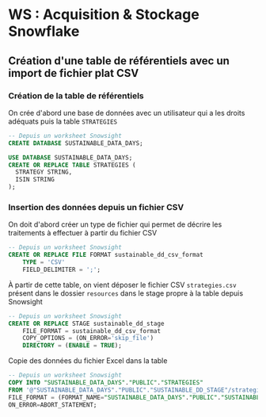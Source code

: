 # WS : Acquisition & Stockage Snowflake

## Création d'une table de référentiels avec un import de fichier plat CSV

### Création de la table de référentiels

On crée d'abord une base de données avec un utilisateur qui a les droits adéquats puis la table `STRATEGIES`

```sql
-- Depuis un worksheet Snowsight
CREATE DATABASE SUSTAINABLE_DATA_DAYS;

USE DATABASE SUSTAINABLE_DATA_DAYS;
CREATE OR REPLACE TABLE STRATEGIES (
  STRATEGY STRING,
  ISIN STRING
);
```

### Insertion des données depuis un fichier CSV

On doit d'abord créer un type de fichier qui permet de décrire les traitements à effectuer à partir du fichier CSV

```sql
-- Depuis un worksheet Snowsight
CREATE OR REPLACE FILE FORMAT sustainable_dd_csv_format
    TYPE = 'CSV'
    FIELD_DELIMITER = ';';
```

À partir de cette table, on vient déposer le fichier CSV `strategies.csv` présent dans le dossier `resources` dans le stage propre à la table depuis Snowsight

```sql
-- Depuis un worksheet Snowsight
CREATE OR REPLACE STAGE sustainable_dd_stage
    FILE_FORMAT = sustainable_dd_csv_format
    COPY_OPTIONS = (ON_ERROR='skip_file')
    DIRECTORY = (ENABLE = TRUE);
```

Copie des données du fichier Excel dans la table

```sql
-- Depuis un worksheet Snowsight
COPY INTO "SUSTAINABLE_DATA_DAYS"."PUBLIC"."STRATEGIES"
FROM '@"SUSTAINABLE_DATA_DAYS"."PUBLIC"."SUSTAINABLE_DD_STAGE"/strategies.csv'
FILE_FORMAT = (FORMAT_NAME="SUSTAINABLE_DATA_DAYS"."PUBLIC"."SUSTAINABLE_DD_CSV_FORMAT")
ON_ERROR=ABORT_STATEMENT;
```
